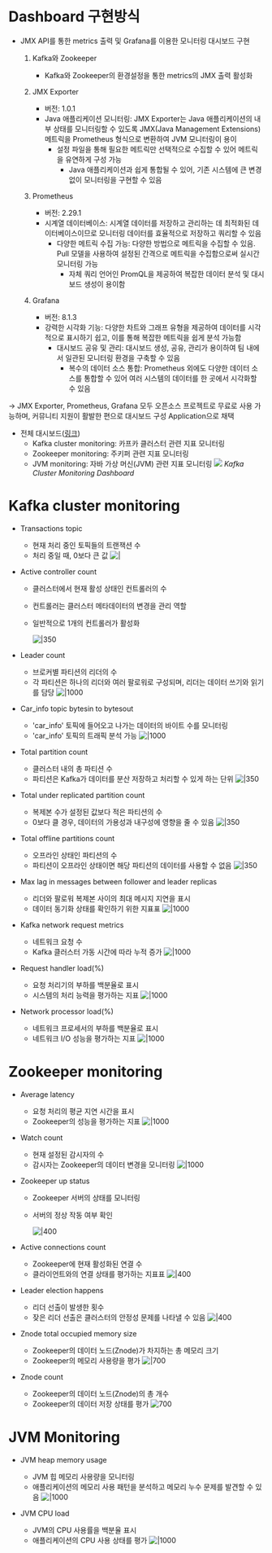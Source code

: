# Dashboard 구현방식

- JMX API를 통한 metrics 출력 및 Grafana를 이용한 모니터링 대시보드 구현
	1. Kafka와 Zookeeper
		- Kafka와 Zookeeper의 환경설정을 통한 metrics의 JMX 출력 활성화
	2. JMX Exporter
		- 버전: 1.0.1
  		- Java 애플리케이션 모니터링: JMX Exporter는 Java 애플리케이션의 내부 상태를 모니터링할 수 있도록 JMX(Java Management Extensions) 메트릭을 Prometheus 형식으로 변환하여 JVM 모니터링이 용이
   	        - 설정 파일을 통해 필요한 메트릭만 선택적으로 수집할 수 있어 메트릭을 유연하게 구성 가능
                - Java 애플리케이션과 쉽게 통합될 수 있어, 기존 시스템에 큰 변경 없이 모니터링을 구현할 수 있음
	1. Prometheus
		- 버전: 2.29.1
  		- 시계열 데이터베이스: 시계열 데이터를 저장하고 관리하는 데 최적화된 데이터베이스이므로 모니터링 데이터를 효율적으로 저장하고 쿼리할 수 있음
   	        - 다양한 메트릭 수집 가능: 다양한 방법으로 메트릭을 수집할 수 있음. Pull 모델을 사용하여 설정된 간격으로 메트릭을 수집함으로써 실시간 모니터링 가능
                - 자체 쿼리 언어인 PromQL을 제공하여 복잡한 데이터 분석 및 대시보드 생성이 용이함

	2. Grafana
		- 버전: 8.1.3
  		- 강력한 시각화 기능: 다양한 차트와 그래프 유형을 제공하여 데이터를 시각적으로 표시하기 쉽고, 이를 통해 복잡한 메트릭을 쉽게 분석 가능함
   	        - 대시보드 공유 및 관리: 대시보드 생성, 공유, 관리가 용이하여 팀 내에서 일관된 모니터링 환경을 구축할 수 있음
                - 복수의 데이터 소스 통합: Prometheus 외에도 다양한 데이터 소스를 통합할 수 있어 여러 시스템의 데이터를 한 곳에서 시각화할 수 있음

→ JMX Exporter, Prometheus, Grafana 모두 오픈소스 프로젝트로 무료로 사용 가능하며, 커뮤니티 지원이 활발한 편으로 대시보드 구성 Application으로 채택

- 전체 대시보드([링크](http://13.125.191.32:3000/d/JtWBzWAiz/kafka-cluster-monitoring-dashboard?orgId=1&refresh=5s&from=1722743108980&to=1722744908980))
	- Kafka cluster monitoring: 카프카 클러스터 관련 지표 모니터링
	- Zookeeper monitoring: 주키퍼 관련 지표 모니터링
	- JVM monitoring: 자바 가상 머신(JVM) 관련 지표 모니터링
![](https://i.imgur.com/Bj0erHe.png)
_Kafka Cluster Monitoring Dashboard_

# Kafka cluster monitoring

- Transactions topic
	- 현재 처리 중인 토픽들의 트랜잭션 수
	- 처리 중일 때, 0보다 큰 값
  ![|](https://i.imgur.com/WnNK924.png)

- Active controller count
	- 클러스터에서 현재 활성 상태인 컨트롤러의 수
	- 컨트롤러는 클러스터 메타데이터의 변경을 관리 역할
	- 일반적으로 1개의 컨트롤러가 활성화

		![|350](https://i.imgur.com/5T9yCBy.png)

- Leader count
	- 브로커별 파티션의 리더의 수
	- 각 파티션은 하나의 리더와 여러 팔로워로 구성되며, 리더는 데이터 쓰기와 읽기를 담당
![|1000](https://i.imgur.com/8xNA4Kz.png)

  
- Car_info topic bytesin to bytesout
	- 'car_info' 토픽에 들어오고 나가는 데이터의 바이트 수를 모니터링
	- 'car_info' 토픽의 트래픽 분석 가능
![|1000](https://i.imgur.com/1NtEdwG.png)

- Total partition count
	- 클러스터 내의 총 파티션 수
	- 파티션은 Kafka가 데이터를 분산 저장하고 처리할 수 있게 하는 단위
![|350](https://i.imgur.com/SKDw60r.png)
  
- Total under replicated partition count
	- 복제본 수가 설정된 값보다 적은 파티션의 수
	- 0보다 클 경우, 데이터의 가용성과 내구성에 영향을 줄 수 있음
![|350](https://i.imgur.com/Bpjd8jx.png)
  
- Total offline partitions count
	- 오프라인 상태인 파티션의 수
	- 파티션이 오프라인 상태이면 해당 파티션의 데이터를 사용할 수 없음
![|350](https://i.imgur.com/TuCEgYm.png)
  
- Max lag in messages between follower and leader replicas
	- 리더와 팔로워 복제본 사이의 최대 메시지 지연을 표시
	- 데이터 동기화 상태를 확인하기 위한 지표표
![|1000](https://i.imgur.com/oULN4VC.png)
  
- Kafka network request metrics
	- 네트워크 요청 수
	- Kafka 클러스터 가동 시간에 따라 누적 증가
![|1000](https://i.imgur.com/qOXQvUy.png)
  
- Request handler load(%)
	- 요청 처리기의 부하를 백분율로 표시
	- 시스템의 처리 능력을 평가하는 지표
![|1000](https://i.imgur.com/ILjMqT3.png)
  
- Network processor load(%)
	- 네트워크 프로세서의 부하를 백분율로 표시
	- 네트워크 I/O 성능을 평가하는 지표
![|1000](https://i.imgur.com/XKP98ab.png)

# Zookeeper monitoring

- Average latency
	- 요청 처리의 평균 지연 시간을 표시
	- Zookeeper의 성능을 평가하는 지표
![|1000](https://i.imgur.com/MRbLWTJ.png)
  
- Watch count
	- 현재 설정된 감시자의 수
	- 감시자는 Zookeeper의 데이터 변경을 모니터링
![|1000](https://i.imgur.com/jg5qSb1.png)
  
- Zookeeper up status
	- Zookeeper 서버의 상태를 모니터링
	- 서버의 정상 작동  여부 확인

		![|400](https://i.imgur.com/gNQ6wzs.png)

- Active connections count
	- Zookeeper에 현재 활성화된 연결 수
	- 클라이언트와의 연결 상태를 평가하는 지표표
![|400](https://i.imgur.com/4WLgeRP.png)
  
- Leader election happens
	- 리더 선출이 발생한 횟수
	- 잦은 리더 선출은 클러스터의 안정성 문제를 나타낼 수 있음
![|400](https://i.imgur.com/qIviudo.png)
  
- Znode total occupied memory size
	- Zookeeper의 데이터 노드(Znode)가 차지하는 총 메모리 크기
	- Zookeeper의 메모리 사용량을 평가
![|700](https://i.imgur.com/3t2vl9C.png)
  
- Znode count
	- Zookeeper의 데이터 노드(Znode)의 총 개수
	- Zookeeper의 데이터 저장 상태를 평가
![700](https://i.imgur.com/HkrHMWN.png)
  
# JVM Monitoring

- JVM heap memory usage
	- JVM 힙 메모리 사용량을 모니터링
	- 애플리케이션의 메모리 사용 패턴을 분석하고 메모리 누수 문제를 발견할 수 있음
![|1000](https://i.imgur.com/EReOWLl.png)
  
- JVM CPU load
	- JVM의 CPU 사용률을 백분율 표시
	- 애플리케이션의 CPU 사용 상태를 평가
![|1000](https://i.imgur.com/8OBOJEm.png)
